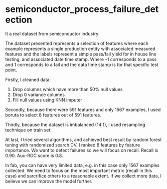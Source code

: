 # semiconductor_process_failure_detection
It a real dataset from semiconductor industry.

The dataset presented represents a selection of features where each example represents a single production entity with associated measured features and the labels represent a simple pass/fail yield for in house line testing, and associated date time stamp. Where –1 corresponds to a pass and 1 corresponds to a fail and the data time stamp is for that specific test point.

Firstly, I cleaned data: 
  1. Drop columns which have more than 50% null values
  2. Drop 0 variance columns
  3. Fill null values using KNN imputer

Secondly, because there were 591 features and only 1567 examples, I used boruta to select 8 features out of 591 features.

Thirdly, because the dataset is imbalanced (14:1), I used resampling technique on train set.

At last, I tried several algorithms, and achieved best result by random forest tuning with randomized search CV. I ranked 8 features by feature importance. 
We want to detect failures so we will focus on recall. Recall is 0.90. Auc-ROC score is 0.8. 

In fab, you can have very limited data, e.g. in this case only 1567 examples collected. We need to focus on the most important metric (recall in this case) and sarcrifice others to a reasonable extent. If we collect more data, I believe we can improve the model further.
